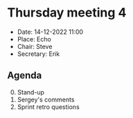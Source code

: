 # Thursday meeting 4

- Date: 14-12-2022 11:00
- Place: Echo
- Chair: Steve
- Secretary: Erik

## Agenda

0. Stand-up
0. Sergey's comments
0. Sprint retro questions
